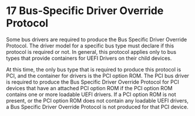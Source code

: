 <!--- @file
  17 Bus-Specific Driver Override Protocol

  Copyright (c) 2012-2018, Intel Corporation. All rights reserved.<BR>

  Redistribution and use in source (original document form) and 'compiled'
  forms (converted to PDF, epub, HTML and other formats) with or without
  modification, are permitted provided that the following conditions are met:

  1) Redistributions of source code (original document form) must retain the
     above copyright notice, this list of conditions and the following
     disclaimer as the first lines of this file unmodified.

  2) Redistributions in compiled form (transformed to other DTDs, converted to
     PDF, epub, HTML and other formats) must reproduce the above copyright
     notice, this list of conditions and the following disclaimer in the
     documentation and/or other materials provided with the distribution.

  THIS DOCUMENTATION IS PROVIDED BY TIANOCORE PROJECT "AS IS" AND ANY EXPRESS OR
  IMPLIED WARRANTIES, INCLUDING, BUT NOT LIMITED TO, THE IMPLIED WARRANTIES OF
  MERCHANTABILITY AND FITNESS FOR A PARTICULAR PURPOSE ARE DISCLAIMED. IN NO
  EVENT SHALL TIANOCORE PROJECT  BE LIABLE FOR ANY DIRECT, INDIRECT, INCIDENTAL,
  SPECIAL, EXEMPLARY, OR CONSEQUENTIAL DAMAGES (INCLUDING, BUT NOT LIMITED TO,
  PROCUREMENT OF SUBSTITUTE GOODS OR SERVICES; LOSS OF USE, DATA, OR PROFITS;
  OR BUSINESS INTERRUPTION) HOWEVER CAUSED AND ON ANY THEORY OF LIABILITY,
  WHETHER IN CONTRACT, STRICT LIABILITY, OR TORT (INCLUDING NEGLIGENCE OR
  OTHERWISE) ARISING IN ANY WAY OUT OF THE USE OF THIS DOCUMENTATION, EVEN IF
  ADVISED OF THE POSSIBILITY OF SUCH DAMAGE.

-->

# 17 Bus-Specific Driver Override Protocol

Some bus drivers are required to produce the Bus Specific Driver Override
Protocol. The driver model for a specific bus type must declare if this protocol is
required or not. In general, this protocol applies only to bus types that
provide containers for UEFI Drivers on their child devices.

At this time, the only bus type that is required to produce this protocol is
PCI, and the container for drivers is the PCI option ROM. The PCI bus driver is
required to produce the Bus Specific Driver Override Protocol for PCI devices
that have an attached PCI option ROM if the PCI option ROM contains one or more
loadable UEFI drivers. If a PCI option ROM is not present, or the PCI option
ROM does not contain any loadable UEFI drivers, a Bus Specific Driver Override
Protocol is not produced for that PCI device.
